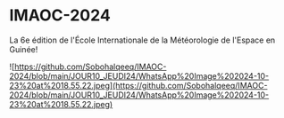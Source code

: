 # IMAOC-2024
La 6e édition de l'École Internationale de la Météorologie de l'Espace en Guinée!

![https://github.com/Sobohalqeeq/IMAOC-2024/blob/main/JOUR10_JEUDI24/WhatsApp%20Image%202024-10-23%20at%2018.55.22.jpeg](https://github.com/Sobohalqeeq/IMAOC-2024/blob/main/JOUR10_JEUDI24/WhatsApp%20Image%202024-10-23%20at%2018.55.22.jpeg)
